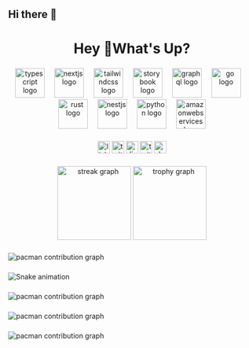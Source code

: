 ## Hi there 👋

<!--
**munniee/munniee** is a ✨ _special_ ✨ repository because its `README.md` (this file) appears on your GitHub profile.

Here are some ideas to get you started:

- 🔭 I’m currently working on ...
- 🌱 I’m currently learning ...
- 👯 I’m looking to collaborate on ...
- 🤔 I’m looking for help with ...
- 💬 Ask me about ...
- 📫 How to reach me: ...
- 😄 Pronouns: ...
- ⚡ Fun fact: ...
-->
<h1 align="center">Hey 👋What's Up?</h1>

###

<div align="center">
  <img src="https://skillicons.dev/icons?i=ts" height="60" alt="typescript logo"  />
  <img width="12" />
  <img src="https://skillicons.dev/icons?i=nextjs" height="60" alt="nextjs logo"  />
  <img width="12" />
  <img src="https://skillicons.dev/icons?i=tailwind" height="60" alt="tailwindcss logo"  />
  <img width="12" />
  <img src="https://cdn.jsdelivr.net/gh/devicons/devicon/icons/storybook/storybook-original.svg" height="60" alt="storybook logo"  />
  <img width="12" />
  <img src="https://skillicons.dev/icons?i=graphql" height="60" alt="graphql logo"  />
  <img width="12" />
  <img src="https://skillicons.dev/icons?i=go" height="60" alt="go logo"  />
  <img width="12" />
  <img src="https://skillicons.dev/icons?i=rust" height="60" alt="rust logo"  />
  <img width="12" />
  <img src="https://skillicons.dev/icons?i=nestjs" height="60" alt="nestjs logo"  />
  <img width="12" />
  <img src="https://skillicons.dev/icons?i=py" height="60" alt="python logo"  />
  <img width="12" />
  <img src="https://skillicons.dev/icons?i=aws" height="60" alt="amazonwebservices logo"  />
</div>

###

<div align="center">
  <img src="https://img.shields.io/static/v1?message=LinkedIn&logo=linkedin&label=&color=0077B5&logoColor=white&labelColor=&style=for-the-badge" height="25" alt="linkedin logo"  />
  <img src="https://img.shields.io/static/v1?message=Twitter&logo=twitter&label=&color=1DA1F2&logoColor=white&labelColor=&style=for-the-badge" height="25" alt="twitter logo"  />
  <img src="https://img.shields.io/static/v1?message=Discord&logo=discord&label=&color=7289DA&logoColor=white&labelColor=&style=for-the-badge" height="25" alt="discord logo"  />
  <img src="https://img.shields.io/static/v1?message=Twitch&logo=twitch&label=&color=9146FF&logoColor=white&labelColor=&style=for-the-badge" height="25" alt="twitch logo"  />
  <img src="https://img.shields.io/static/v1?message=dev.to&logo=dev.to&label=&color=0A0A0A&logoColor=white&labelColor=&style=for-the-badge" height="25" alt="devto logo"  />
</div>

###

<div align="center">
  <img src="https://streak-stats.demolab.com?user=maurodesouzan&locale=en&mode=daily&theme=dracula&hide_border=false&border_radius=5&order=3" height="150" alt="streak graph"  />
  <img src="https://github-profile-trophy.vercel.app?username=maurodesouzan&theme=dracula&column=-1&row=1&margin-w=8&margin-h=8&no-bg=false&no-frame=false&order=4" height="150" alt="trophy graph"  />
</div>

###

<picture>
  <source media="(prefers-color-scheme: dark)" srcset="https://raw.githubusercontent.com/maurodesouzan/maurodesouzan/output/pacman-contribution-graph-dark.svg">
  <source media="(prefers-color-scheme: light)" srcset="https://raw.githubusercontent.com/maurodesouzan/maurodesouzan/output/pacman-contribution-graph.svg">
  <img alt="pacman contribution graph" src="https://raw.githubusercontent.com/maurodesouzan/maurodesouzan/output/pacman-contribution-graph.svg">
</picture>

###

<img src="https://raw.githubusercontent.com/maurodesouzan/maurodesouzan/output/snake.svg" alt="Snake animation" />

###

<picture>
  <source media="(prefers-color-scheme: dark)" srcset="https://raw.githubusercontent.com/maurodesouzan/maurodesouzan/output/pacman-contribution-graph-dark.svg">
  <source media="(prefers-color-scheme: light)" srcset="https://raw.githubusercontent.com/maurodesouzan/maurodesouzan/output/pacman-contribution-graph.svg">
  <img alt="pacman contribution graph" src="https://raw.githubusercontent.com/maurodesouzan/maurodesouzan/output/pacman-contribution-graph.svg">
</picture>

###

<picture>
  <source media="(prefers-color-scheme: dark)" srcset="https://raw.githubusercontent.com/maurodesouzan/maurodesouzan/output/pacman-contribution-graph-dark.svg">
  <source media="(prefers-color-scheme: light)" srcset="https://raw.githubusercontent.com/maurodesouzan/maurodesouzan/output/pacman-contribution-graph.svg">
  <img alt="pacman contribution graph" src="https://raw.githubusercontent.com/maurodesouzan/maurodesouzan/output/pacman-contribution-graph.svg">
</picture>

###

<picture>
  <source media="(prefers-color-scheme: dark)" srcset="https://raw.githubusercontent.com/maurodesouzan/maurodesouzan/output/pacman-contribution-graph-dark.svg">
  <source media="(prefers-color-scheme: light)" srcset="https://raw.githubusercontent.com/maurodesouzan/maurodesouzan/output/pacman-contribution-graph.svg">
  <img alt="pacman contribution graph" src="https://raw.githubusercontent.com/maurodesouzan/maurodesouzan/output/pacman-contribution-graph.svg">
</picture>

###

